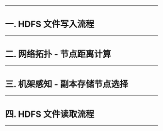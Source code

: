 

---

# 一. HDFS 文件写入流程


---

# 二. 网络拓扑 - 节点距离计算


---

# 三. 机架感知 - 副本存储节点选择


---

# 四. HDFS 文件读取流程


---
